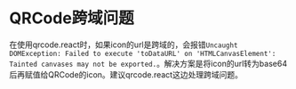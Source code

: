 # QRCode跨域问题

在使用qrcode.react时，如果icon的url是跨域的，会报错`Uncaught DOMException: Failed to execute 'toDataURL' on 'HTMLCanvasElement': Tainted canvases may not be exported.`。解决方案是将icon的url转为base64后再赋值给QRCode的icon。建议qrcode.react这边处理跨域问题。
